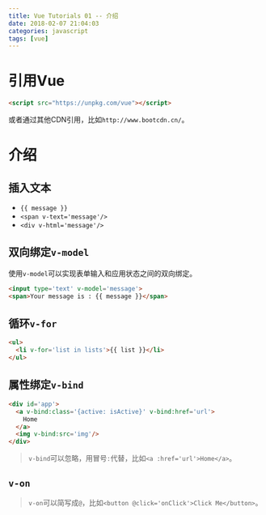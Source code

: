 ```yaml
---
title: Vue Tutorials 01 -- 介绍
date: 2018-02-07 21:04:03
categories: javascript
tags: [vue]
---
```

# 引用Vue
```html
<script src="https://unpkg.com/vue"></script>
```
或者通过其他CDN引用，比如`http://www.bootcdn.cn/`。

<!-- more -->

# 介绍
## 插入文本
- `{{ message }}`
- `<span v-text='message'/>`
- `<div v-html='message'/>`

## 双向绑定`v-model`
使用`v-model`可以实现表单输入和应用状态之间的双向绑定。
```html
<input type='text' v-model='message'>
<span>Your message is : {{ message }}</span>
```
<script async src="//jsfiddle.net/keer2345/tpkon0es/1/embed/result,js,html,css/light/"></script>

## 循环`v-for`
```html
<ul>
  <li v-for='list in lists'>{{ list }}</li>
</ul>
```

<script async src="//jsfiddle.net/keer2345/tpkon0es/6/embed/result,js,html,css/light/"></script>

## 属性绑定`v-bind`

```html
<div id='app'>
  <a v-bind:class='{active: isActive}' v-bind:href='url'>
    Home
  </a>
  <img v-bind:src='img'/>
</div>
```
> `v-bind`可以忽略，用冒号`:`代替，比如`<a :href='url'>Home</a>`。

## `v-on`

<script async src="//jsfiddle.net/keer2345/tpkon0es/10/embed/result,js,html,css/light/"></script>

> `v-on`可以简写成`@`，比如`<button @click='onClick'>Click Me</button>`。
